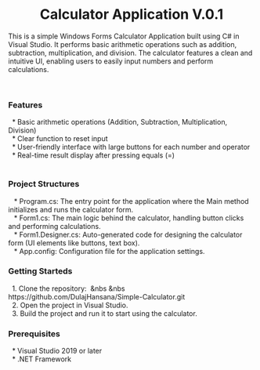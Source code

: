 <center><h1>Calculator Application V.0.1</h1></center>
<p>This is a simple Windows Forms Calculator Application built using C# in Visual Studio. It performs basic arithmetic operations such as addition, subtraction, multiplication, and division. The calculator features a clean and intuitive UI, enabling users to easily input numbers and perform calculations.</p><br>

<h3>Features</h3>
&nbsp&nbsp* Basic arithmetic operations (Addition, Subtraction, Multiplication, Division)<br>
&nbsp&nbsp* Clear function to reset input<br>
&nbsp&nbsp* User-friendly interface with large buttons for each number and operator<br>
&nbsp&nbsp* Real-time result display after pressing equals (=)<br><br>

<h3>Project Structures</h3>

<P>&nbsp&nbsp * Program.cs: The entry point for the application where the Main method initializes and runs the calculator form.<br>
&nbsp&nbsp * Form1.cs: The main logic behind the calculator, handling button clicks and performing calculations.<br>
&nbsp&nbsp * Form1.Designer.cs: Auto-generated code for designing the calculator form (UI elements like buttons, text box).<br>
&nbsp&nbsp * App.config: Configuration file for the application settings.</P>

<h3>Getting Starteds</h3>
<p>&nbsp&nbsp1. Clone the repository:
&nbsp&nbs&nbsp&nbs https://github.com/DulajHansana/Simple-Calculator.git<br>
&nbsp&nbsp2. Open the project in Visual Studio.<br>
&nbsp&nbsp3. Build the project and run it to start using the calculator.
</p>

<h3>Prerequisites</h3>
<p>&nbsp&nbsp* Visual Studio 2019 or later<br>
&nbsp&nbsp* .NET Framework</p>




 
